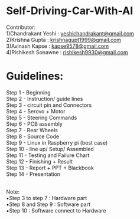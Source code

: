 # Self-Driving-Car-With-AI

Contributor:<br>
1)Chandrakant Yeshi   : yeshichandrakant@gmail.com <br>
2)Krishna Gupta       : krishnagupt1999@gmail.com <br>
3)Avinash Kapse       : kapse9578@gmail.com <br>
4)Rishikesh Sonawne   : rishikesh9930@gmail.com <br>

<h1>Guidelines:</h1>
Step 1 - Beginning <br>
Step 2 - Instruction/ guide lines <br>
Step 3 - circuit pin and Connectors<br>
Step 4 - Serovo + Motor <br>
Step 5 - Steering Commands <br>
Step 6 - PCB assembly <br>
Step 7 - Rear Wheels <br>
Step 8 - Source Code <br>
Step 9 - Linux in Raspberry pi (best case) <br>
Step 10 - line up/ Setup/ Assembled <br>
Step 11 - Testing and Failure Chart <br>
Step 12 - Finishing + Result <br>
Step 13 - Report + PPT + Blackbook <br>
Step 14 - Presentation <br> <br>

Note: <br>
▪︎Step 3 to step 7 : Hardware part <br>
▪︎Step 8 and Step 9 : Software part <br>
▪︎Step 10 : Software connect to Hardware <br>
